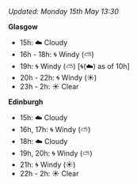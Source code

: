 *Updated: Monday 15th May 13:30*

**Glasgow**

* 15h: :cloud: Cloudy
* 16h - 18h: :cyclone: Windy (:partly_sunny:)
* 19h: :cyclone: Windy (:partly_sunny:) [:cyclone:(:cloud:) as of 10h]
* 20h - 22h: :cyclone: Windy (:sunny:)
* 23h - 2h: :sunny: Clear

**Edinburgh**

* 15h: :cloud: Cloudy
* 16h, 17h: :cyclone: Windy (:partly_sunny:)
* 18h: :cloud: Cloudy
* 19h, 20h: :cyclone: Windy (:partly_sunny:)
* 21h: :cyclone: Windy (:sunny:)
* 22h - 2h: :sunny: Clear
